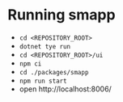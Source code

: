 # Running smapp

- `cd <REPOSITORY_ROOT>`
- `dotnet tye run`
- `cd <REPOSITORY_ROOT>/ui`
- `npm ci`
- `cd ./packages/smapp`
- `npm run start`
- open http://localhost:8006/